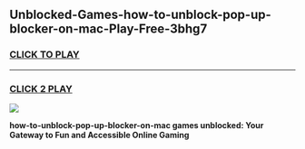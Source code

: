 
## Unblocked-Games-how-to-unblock-pop-up-blocker-on-mac-Play-Free-3bhg7
<h3>
<a href="https://premium76.site?title=how-to-unblock-pop-up-blocker-on-mac&ref=23A">CLICK TO PLAY</a></h3>
<hr>

<h3>
<a href="https://premium76.site?title=how-to-unblock-pop-up-blocker-on-mac&ref=23A">CLICK 2 PLAY</a>
  
</h3>

<a href="https://premium76.site?title=how-to-unblock-pop-up-blocker-on-mac&ref=23A"><img src="https://clearcache.store/games.png"></a>


**how-to-unblock-pop-up-blocker-on-mac games unblocked: Your Gateway to Fun and Accessible Online Gaming**
